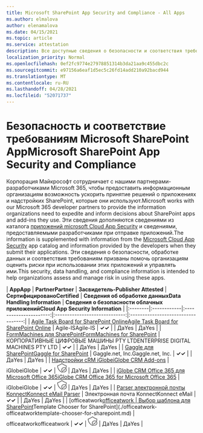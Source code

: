 ```yaml
---
title: Microsoft SharePoint App Security and Compliance - All Apps
ms.author: elmalova
author: elenamalova
ms.date: 04/15/2021
ms.topic: article
ms.service: attestation
description: Все доступные сведения о безопасности и соответствия требованиям для всех приложений Microsoft SharePoint.
localization_priority: Normal
ms.openlocfilehash: 0ef2fc9774e27978851314b3da21aa9c455dbc2c
ms.sourcegitcommit: e97156a6eaf1d5ec5c26fd14add210a92bacd944
ms.translationtype: MT
ms.contentlocale: ru-RU
ms.lasthandoff: 04/28/2021
ms.locfileid: "52071737"
---
```

# <a name="microsoft-sharepoint-app-security-and-compliance"></a><span data-ttu-id="2e0ea-103">Безопасность и соответствие требованиям Microsoft SharePoint App</span><span class="sxs-lookup"><span data-stu-id="2e0ea-103">Microsoft SharePoint App Security and Compliance</span></span>

<span data-ttu-id="2e0ea-104">Корпорация Майкрософт сотрудничает с нашими партнерами-разработчиками Microsoft 365, чтобы предоставить информационным организациям возможность ускорить принятие решений о приложениях и надстройких SharePoint, которые они используют.</span><span class="sxs-lookup"><span data-stu-id="2e0ea-104">Microsoft works with our Microsoft 365 developer partners to provide the information organizations need to expedite and inform decisions about SharePoint apps and add-ins they use.</span></span> <span data-ttu-id="2e0ea-105">Эти сведения дополняются сведениями из каталога [приложений microsoft Cloud App Security](https://www.microsoft.com/en-us/enterprise-mobility-security/cloud-app-security) и сведениями, предоставляемыми разработчиками при отправке приложений.</span><span class="sxs-lookup"><span data-stu-id="2e0ea-105">The information is supplemented with information from the [Microsoft Cloud App Security](https://www.microsoft.com/en-us/enterprise-mobility-security/cloud-app-security) app catalog and information provided by the developers when they submit their applications.</span></span> <span data-ttu-id="2e0ea-106">Эти сведения о безопасности, обработке данных и соответствия требованиям призваны помочь организациям оценить риски при использовании этих приложений и управлять ими.</span><span class="sxs-lookup"><span data-stu-id="2e0ea-106">This security, data handling, and compliance information is intended to help organizations assess and manage risk in using these apps.</span></span>

| <span data-ttu-id="2e0ea-107">**App**</span><span class="sxs-lookup"><span data-stu-id="2e0ea-107">**App**</span></span> | <span data-ttu-id="2e0ea-108">**Partner**</span><span class="sxs-lookup"><span data-stu-id="2e0ea-108">**Partner**</span></span> | <span data-ttu-id="2e0ea-109">**Засвидетель-**</span><span class="sxs-lookup"><span data-stu-id="2e0ea-109">**Publisher Attested**</span></span> | <span data-ttu-id="2e0ea-110">**Сертифицировано**</span><span class="sxs-lookup"><span data-stu-id="2e0ea-110">**Certified**</span></span> | <span data-ttu-id="2e0ea-111">**Сведения об обработке данных**</span><span class="sxs-lookup"><span data-stu-id="2e0ea-111">**Data Handling Information**</span></span> | <span data-ttu-id="2e0ea-112">**Сведения о безопасности облачных приложений**</span><span class="sxs-lookup"><span data-stu-id="2e0ea-112">**Cloud App Security Information**</span></span> |
|:--------|:------------|:----------------------:|:-----------------------------:|:----------------------------------:|
| [<span data-ttu-id="2e0ea-113">Agile Task Board for SharePoint Online</span><span class="sxs-lookup"><span data-stu-id="2e0ea-113">Agile Task Board for SharePoint Online</span></span>](./agile-is-task-board-for-sharepoint-online.md) | <span data-ttu-id="2e0ea-114">Agile-IS</span><span class="sxs-lookup"><span data-stu-id="2e0ea-114">Agile-IS</span></span> | <span data-ttu-id="2e0ea-115">**✓**</span><span class="sxs-lookup"><span data-stu-id="2e0ea-115">**✓**</span></span> |  | <span data-ttu-id="2e0ea-116">Да</span><span class="sxs-lookup"><span data-stu-id="2e0ea-116">Yes</span></span> | <span data-ttu-id="2e0ea-117">Да</span><span class="sxs-lookup"><span data-stu-id="2e0ea-117">Yes</span></span> |
| [<span data-ttu-id="2e0ea-118">FormMachines для SharePoint</span><span class="sxs-lookup"><span data-stu-id="2e0ea-118">FormMachines for SharePoint</span></span>](./enterprise-digital-machines-pty-ltd-formmachines-for-sharepoint.md) | <span data-ttu-id="2e0ea-119">КОРПОРАТИВНЫЕ ЦИФРОВЫЕ МАШИНЫ PTY LTD</span><span class="sxs-lookup"><span data-stu-id="2e0ea-119">ENTERPRISE DIGITAL MACHINES PTY LTD</span></span> | <span data-ttu-id="2e0ea-120">**✓**</span><span class="sxs-lookup"><span data-stu-id="2e0ea-120">**✓**</span></span> |  | <span data-ttu-id="2e0ea-121">Да</span><span class="sxs-lookup"><span data-stu-id="2e0ea-121">Yes</span></span> | <span data-ttu-id="2e0ea-122">Да</span><span class="sxs-lookup"><span data-stu-id="2e0ea-122">Yes</span></span> |
| [<span data-ttu-id="2e0ea-123">Gaggle для SharePoint</span><span class="sxs-lookup"><span data-stu-id="2e0ea-123">Gaggle for SharePoint</span></span>](./gagglenet-inc-gaggle-for-sharepoint.md) | <span data-ttu-id="2e0ea-124">Gaggle.net, Inc.</span><span class="sxs-lookup"><span data-stu-id="2e0ea-124">Gaggle.net, Inc.</span></span> | <span data-ttu-id="2e0ea-125">**✓**</span><span class="sxs-lookup"><span data-stu-id="2e0ea-125">**✓**</span></span> |  | <span data-ttu-id="2e0ea-126">Да</span><span class="sxs-lookup"><span data-stu-id="2e0ea-126">Yes</span></span> | <span data-ttu-id="2e0ea-127">Да</span><span class="sxs-lookup"><span data-stu-id="2e0ea-127">Yes</span></span> |
| [<span data-ttu-id="2e0ea-128">Надстройки cRM iGlobe</span><span class="sxs-lookup"><span data-stu-id="2e0ea-128">iGlobe CRM Add-ons</span></span>](./iglobe-crm-add-ons.md) | <span data-ttu-id="2e0ea-129">iGlobe</span><span class="sxs-lookup"><span data-stu-id="2e0ea-129">iGlobe</span></span> | <span data-ttu-id="2e0ea-130">**✓**</span><span class="sxs-lookup"><span data-stu-id="2e0ea-130">**✓**</span></span> | <img alt="Certified application badge" src="../media/certified-badge.png" height="25" width="25" /> | <span data-ttu-id="2e0ea-131">Да</span><span class="sxs-lookup"><span data-stu-id="2e0ea-131">Yes</span></span> | <span data-ttu-id="2e0ea-132">Да</span><span class="sxs-lookup"><span data-stu-id="2e0ea-132">Yes</span></span> |
| [<span data-ttu-id="2e0ea-133">iGlobe CRM Office 365 для Microsoft Office 365</span><span class="sxs-lookup"><span data-stu-id="2e0ea-133">iGlobe CRM Office 365 for Microsoft Office 365</span></span>](./iglobe-crm-office-365-for-microsoft.md) | <span data-ttu-id="2e0ea-134">iGlobe</span><span class="sxs-lookup"><span data-stu-id="2e0ea-134">iGlobe</span></span> | <span data-ttu-id="2e0ea-135">**✓**</span><span class="sxs-lookup"><span data-stu-id="2e0ea-135">**✓**</span></span> | <img alt="Certified application badge" src="../media/certified-badge.png" height="25" width="25" /> | <span data-ttu-id="2e0ea-136">Да</span><span class="sxs-lookup"><span data-stu-id="2e0ea-136">Yes</span></span> | <span data-ttu-id="2e0ea-137">Да</span><span class="sxs-lookup"><span data-stu-id="2e0ea-137">Yes</span></span> |
| [<span data-ttu-id="2e0ea-138">Parser электронной почты Konnect</span><span class="sxs-lookup"><span data-stu-id="2e0ea-138">Konnect eMail Parser</span></span>](./konnect-email-parser.md) | <span data-ttu-id="2e0ea-139">Электронная почта Konnect</span><span class="sxs-lookup"><span data-stu-id="2e0ea-139">Konnect eMail</span></span> | <span data-ttu-id="2e0ea-140">**✓**</span><span class="sxs-lookup"><span data-stu-id="2e0ea-140">**✓**</span></span> |  | <span data-ttu-id="2e0ea-141">Да</span><span class="sxs-lookup"><span data-stu-id="2e0ea-141">Yes</span></span> | <span data-ttu-id="2e0ea-142">Да</span><span class="sxs-lookup"><span data-stu-id="2e0ea-142">Yes</span></span> |
| <span data-ttu-id="2e0ea-143">[officeatwork</span><span class="sxs-lookup"><span data-stu-id="2e0ea-143">[officeatwork</span></span> | <span data-ttu-id="2e0ea-144">Выбор шаблона для SharePoint](./officeatwork-officeatworktemplate-chooser-for-sharepoint.md)</span><span class="sxs-lookup"><span data-stu-id="2e0ea-144">Template Chooser for SharePoint](./officeatwork-officeatworktemplate-chooser-for-sharepoint.md)</span></span> | <span data-ttu-id="2e0ea-145">officeatwork</span><span class="sxs-lookup"><span data-stu-id="2e0ea-145">officeatwork</span></span> | <span data-ttu-id="2e0ea-146">**✓**</span><span class="sxs-lookup"><span data-stu-id="2e0ea-146">**✓**</span></span> | <img alt="Certified application badge" src="../media/certified-badge.png" height="25" width="25" /> | <span data-ttu-id="2e0ea-147">Да</span><span class="sxs-lookup"><span data-stu-id="2e0ea-147">Yes</span></span> | <span data-ttu-id="2e0ea-148">Да</span><span class="sxs-lookup"><span data-stu-id="2e0ea-148">Yes</span></span> |
